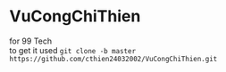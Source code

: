 # VuCongChiThien
for 99 Tech
</br>
to get it used ``` git clone -b master https://github.com/cthien24032002/VuCongChiThien.git ```
